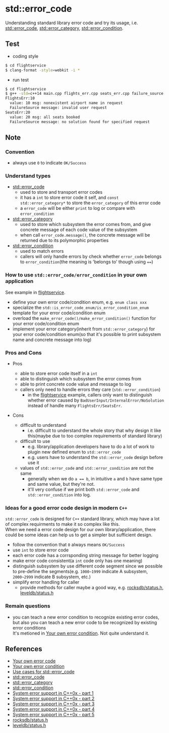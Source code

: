 # std::error_code
Understanding standard library error code and try its usage, i.e. [std::error_code](http://naipc.uchicago.edu/2014/ref/cppreference/en/cpp/error/error_code.html), [std::error_category](http://naipc.uchicago.edu/2014/ref/cppreference/en/cpp/error/error_category.html), [std::error_condition](http://naipc.uchicago.edu/2014/ref/cppreference/en/cpp/error/error_condition.html).    

## Test

- coding style
```bash
$ cd flightservice 
$ clang-format -style=webkit -i *
```

- run test
```bash
$ cd flightservice 
$ g++ -std=c++14 main.cpp flights_err.cpp seats_err.cpp failure_source.cpp && ./a.out
FlightsErr:10
  value: 10 msg: nonexistent airport name in request
  FailureSource message: invalid user request
SeatsErr:20
  value: 20 msg: all seats booked
  FailureSource message: no solution found for specified request

```

## Note

### Convention
- always use `0` to indicate `OK/Success`

### Understand types

- [std::error_code](http://naipc.uchicago.edu/2014/ref/cppreference/en/cpp/error/error_code.html)
  - used to store and transport error codes
  - it has a `int` to store error code it self, and `const std::error_category*` to store the `error_category` of this error code
  - a `error_code` will be either `print` to log or compare with `error_condition`
- [std::error_category](http://naipc.uchicago.edu/2014/ref/cppreference/en/cpp/error/error_category.html)
  - used to store which subsystem the error comes from, and give concrete message of each code value of the subsystem 
  - when call `error_code.message()`, the concrete message will be returned due to its polymorphic properties
- [std::error_condition](http://naipc.uchicago.edu/2014/ref/cppreference/en/cpp/error/error_condition.html)
  - used to match errors
  - callers will only handle errors by check whether `error_code` belongs to `error_condition`(the meaning is 'belongs to' though using `==`)

### How to use `std::error_code/error_condition` in your own application
See example in [flightservice](./flightservice/).    

- define your own error code/condition enum, e.g. `enum class xxx`
- specialize the `std::is_error_code_enum/is_error_condition_enum` template for your error code/condition enum 
- overload the `make_error_code()/make_error_condition()` function for your error code/condition enum
- implement your error category(inherit from `std::error_category`) for your error code/condition enum(so that it's possible to print subsystem name and concrete message into log) 

### Pros and Cons

- Pros
  - able to store error code itself in a `int`
  - able to distinguish which subsystem the error comes from
  - able to print concrete code value and message to log
  - callers only need to handle errors they care (`std::error_condition`)
    - in the [flightservice](./flightservice/) example, callers only want to distinguish whether error caused by `BadUserInput/InternalError/NoSolution` instead of handle many `FlightsErr/SeatsErr`.    

- Cons 
  - difficult to understand
    - i.e. difficult to understand the whole story that why design it like this(maybe due to too complex requirements of standard library)
  - difficult to use
    - e.g. library/application developers have to do a lot of work to plugin new defined enum to `std::error_code`
    - e.g. users have to understand the `std::error_code` design before use it
  - values of `std::error_code` and `std::error_condition` are not the same
    - generally when we do `a == b`, in intuitive `a` and `b` have same type and same value, but they're not. 
    - it'll very confuse if we print both `std::error_code` and `std::error_condition` into log.

### Ideas for a good error code design in modern `C++`
`std::error_code` is designed for `C++` standard library, which may have a lot of complex requirments to make it so complex like this.     
When we need a error code design for our own library/application, there could be some ideas can help us to get a simpler but sufficient design.     

- follow the convention that `0` always means `OK/Success`    
- use `int` to store error code
- each error code has a corrsponding string message for better logging
- make error code consistent(a `int` code only has one meaning)
- distinguish subsystem by use different code segment since we possible to pre-define the segments(e.g. `1000~1999` indicate A subsystem, `2000~2999` indicate B subsystem, etc.)
- simplify error handling for caller
  - provide methods for caller maybe a good way, e.g. [rocksdb/status.h](https://github.com/facebook/rocksdb/blob/master/include/rocksdb/status.h), [leveldb/status.h](https://github.com/google/leveldb/blob/master/include/leveldb/status.h)



### Remain questions

- you can teach a new error condition to recognize existing error codes, but also you can teach a new error code to be recognized by existing error conditions    
It's metioned in [Your own error condition](https://akrzemi1.wordpress.com/2017/08/12/your-own-error-condition/). Not quite understand it.    

## References
- [Your own error code](https://akrzemi1.wordpress.com/2017/07/12/your-own-error-code/)
- [Your own error condition](https://akrzemi1.wordpress.com/2017/08/12/your-own-error-condition/)
- [Use cases for std::error_code](https://stackoverflow.com/questions/32232295/use-cases-for-stderror-code)
- [std::error_code](http://naipc.uchicago.edu/2014/ref/cppreference/en/cpp/error/error_code.html)
- [std::error_category](http://naipc.uchicago.edu/2014/ref/cppreference/en/cpp/error/error_category.html)
- [std::error_condition](http://naipc.uchicago.edu/2014/ref/cppreference/en/cpp/error/error_condition.html)
- [System error support in C++0x - part 1](http://blog.think-async.com/2010/04/system-error-support-in-c0x-part-1.html)
- [System error support in C++0x - part 2](http://blog.think-async.com/2010/04/system-error-support-in-c0x-part-2.html)
- [System error support in C++0x - part 3](http://blog.think-async.com/2010/04/system-error-support-in-c0x-part-3.html)
- [System error support in C++0x - part 4](http://blog.think-async.com/2010/04/system-error-support-in-c0x-part-4.html)
- [System error support in C++0x - part 5](http://blog.think-async.com/2010/04/system-error-support-in-c0x-part-5.html)
- [rocksdb/status.h](https://github.com/facebook/rocksdb/blob/master/include/rocksdb/status.h)
- [leveldb/status.h](https://github.com/google/leveldb/blob/master/include/leveldb/status.h)
